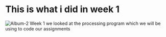 # This is what i did in week 1

![Album-2](test-image.png)
Week 1 we looked at the processing program which we will be using to code our assignments
